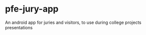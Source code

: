 # pfe-jury-app
An android app for juries and visitors, to use during college projects presentations
